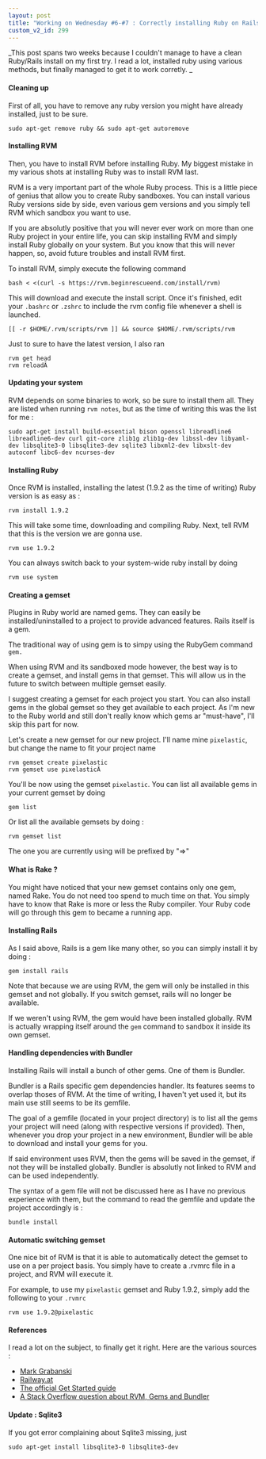 ```yaml
---
layout: post
title: "Working on Wednesday #6-#7 : Correctly installing Ruby on Rails"
custom_v2_id: 299
---
```


_This post spans two weeks because I couldn't manage to have a clean
Ruby/Rails install on my first try. I read a lot, installed ruby using various
methods, but finally managed to get it to work corretly. _

#### Cleaning up

First of all, you have to remove any ruby version you might have already
installed, just to be sure.

    
    sudo apt-get remove ruby && sudo apt-get autoremove

#### Installing RVM

Then, you have to install RVM before installing Ruby. My biggest mistake in my
various shots at installing Ruby was to install RVM last.

RVM is a very important part of the whole Ruby process. This is a little piece
of genius that allow you to create Ruby sandboxes. You can install various
Ruby versions side by side, even various gem versions and you simply tell RVM
which sandbox you want to use.

If you are absolutly positive that you will never ever work on more than one
Ruby project in your entire life, you can skip installing RVM and simply
install Ruby globally on your system. But you know that this will never
happen, so, avoid future troubles and install RVM first.

To install RVM, simply execute the following command

    
    bash < <(curl -s https://rvm.beginrescueend.com/install/rvm)

This will download and execute the install script. Once it's finished, edit
your `.bashrc` or `.zshrc` to include the rvm config file whenever a shell is
launched.

    
    [[ -r $HOME/.rvm/scripts/rvm ]] && source $HOME/.rvm/scripts/rvm

Just to sure to have the latest version, I also ran

    
    rvm get head  
    rvm reloadÂ 

#### Updating your system

RVM depends on some binaries to work, so be sure to install them all. They are
listed when running `rvm notes`, but as the time of writing this was the list
for me :

    
    sudo apt-get install build-essential bison openssl libreadline6 libreadline6-dev curl git-core zlib1g zlib1g-dev libssl-dev libyaml-dev libsqlite3-0 libsqlite3-dev sqlite3 libxml2-dev libxslt-dev autoconf libc6-dev ncurses-dev

#### Installing Ruby

Once RVM is installed, installing the latest (1.9.2 as the time of writing)
Ruby version is as easy as :

    
    rvm install 1.9.2

This will take some time, downloading and compiling Ruby. Next, tell RVM that
this is the version we are gonna use.

    
    rvm use 1.9.2  
    

You can always switch back to your system-wide ruby install by doing

    
    rvm use system

#### Creating a gemset

Plugins in Ruby world are named gems. They can easily be installed/uninstalled
to a project to provide advanced features. Rails itself is a gem.

The traditional way of using gem is to simpy using the RubyGem command `gem.`

When using RVM and its sandboxed mode however, the best way is to create a
gemset, and install gems in that gemset. This will allow us in the future to
switch between multiple gemset easily.

I suggest creating a gemset for each project you start. You can also install
gems in the global gemset so they get available to each project. As I'm new to
the Ruby world and still don't really know which gems ar "must-have", I'll
skip this part for now.

Let's create a new gemset for our new project. I'll name mine `pixelastic`,
but change the name to fit your project name

    
    rvm gemset create pixelastic  
    rvm gemset use pixelasticÂ 

You'll be now using the gemset `pixelastic`. You can list all available gems
in your current gemset by doing

    
    gem list

Or list all the available gemsets by doing :

    
    rvm gemset list

The one you are currently using will be prefixed by "=>"

#### What is Rake ?

You might have noticed that your new gemset contains only one gem, named Rake.
You do not need too spend to much time on that. You simply have to know that
Rake is more or less the Ruby compiler. Your Ruby code will go through this
gem to became a running app.

#### Installing Rails

As I said above, Rails is a gem like many other, so you can simply install it
by doing :

    
    gem install rails

Note that because we are using RVM, the gem will only be installed in this
gemset and not globally. If you switch gemset, rails will no longer be
available.

If we weren't using RVM, the gem would have been installed globally. RVM is
actually wrapping itself around the `gem` command to sandbox it inside its own
gemset.

#### Handling dependencies with Bundler

Installing Rails will install a bunch of other gems. One of them is Bundler.

Bundler is a Rails specific gem dependencies handler. Its features seems to
overlap thoses of RVM. At the time of writing, I haven't yet used it, but its
main use still seems to be its gemfile.

The goal of a gemfile (located in your project directory) is to list all the
gems your project will need (along with respective versions if provided).
Then, whenever you drop your project in a new environment, Bundler will be
able to download and install your gems for you.

If said environment uses RVM, then the gems will be saved in the gemset, if
not they will be installed globally. Bundler is absolutly not linked to RVM
and can be used independently.

The syntax of a gem file will not be discussed here as I have no previous
experience with them, but the command to read the gemfile and update the
project accordingly is :

    
    bundle install

#### Automatic switching gemset

One nice bit of RVM is that it is able to automatically detect the gemset to
use on a per project basis. You simply have to create a .rvmrc file in a
project, and RVM will execute it.

For example, to use my `pixelastic` gemset and Ruby 1.9.2, simply add the
following to your `.rvmrc`

    
    rvm use 1.9.2@pixelastic

#### References

I read a lot on the subject, to finally get it right. Here are the various
sources :

  * [Mark Grabanski](http://marcgrabanski.com/articles/gem-management-with-rvm-and-bundler)
  * [Railway.at](http://www.railway.at/2010/02/13/avoiding-rails-3-dependency-hell-with-rvm/)
  * [The official Get Started guide](http://guides.rubyonrails.org/getting_started.html)
  * [A Stack Overflow question about RVM, Gems and Bundler](http://stackoverflow.com/questions/4604064/ruby-gems-bundler-and-rvm-confusion)

#### Update : Sqlite3

If you got error complaining about Sqlite3 missing, just

    
    sudo apt-get install libsqlite3-0 libsqlite3-dev

